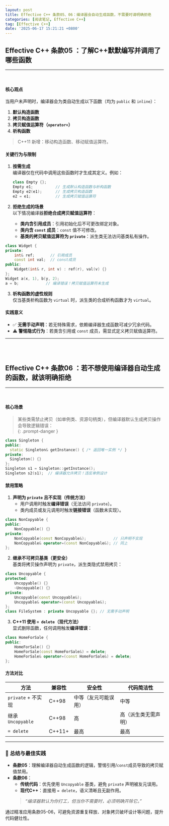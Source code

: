 ```yaml
---
layout: post
title: Effective C++ 条款05、06：编译器会自动生成函数，不需要时请明确拒绝
categories: [阅读笔记, Effective C++]
tag: [Effective C++]
date: '2025-06-17 15:21:21 +0800'
---
```


## **Effective C++ 条款05 ：了解C++默默编写并调用了哪些函数**  

---

<br/>

#### **核心观点**  
当用户未声明时，编译器会为类自动生成以下函数（均为 `public` 和 `inline`）：  
1. **默认构造函数**  
2. **拷贝构造函数**  
3. **拷贝赋值运算符（`operator=`）**  
4. **析构函数**  
> C++11 新增：移动构造函数、移动赋值运算符。

#### **关键行为与限制**  
1. **按需生成**  
   编译器仅在代码中调用这些函数时才生成其定义。例如：  
   ```cpp
   class Empty {}; 
   Empty e1;          // 生成默认构造函数与析构函数
   Empty e2(e1);      // 生成拷贝构造函数
   e2 = e1;           // 生成拷贝赋值运算符
   ```

2. **拒绝生成的场景**  
   以下情况编译器**拒绝合成拷贝赋值运算符**：  
   - **类内含引用成员**：引用初始化后不可更改绑定对象。  
   - **类内含 `const` 成员**：`const` 值不可修改。  
   - **基类的拷贝赋值运算符为 `private`**：派生类无法访问基类私有操作。  

```cpp
class Widget {
private:
    int& ref;       // 引用成员
    const int val;  // const成员
public:
    Widget(int& r, int v) : ref(r), val(v) {}
};
Widget a(x, 1), b(y, 2);
a = b;            // 编译错误！拷贝赋值运算符未生成
```

3. **析构函数的虚性规则**  
   仅当基类析构函数为 `virtual` 时，派生类的合成析构函数才为 `virtual`。

#### **实践意义**  
- ✅ **无需手动声明**：若无特殊需求，依赖编译器生成函数可减少冗余代码。  
- ⚠️ **警惕隐式行为**：若类含引用或 `const` 成员，需显式定义拷贝赋值运算符。  

---

<br/>
<br/>

## **Effective C++ 条款06 ：若不想使用编译器自动生成的函数，就该明确拒绝**

---

<br/>

#### **核心场景**  
> 某些类需禁止拷贝（如单例类、资源句柄类），但编译器默认生成拷贝操作会导致逻辑错误：  
{: .prompt-danger }

```cpp
class Singleton {
public:
  static Singleton& getInstance() { /* 返回唯一实例 */ }
private:
  Singleton() {}
};
Singleton s1 = Singleton::getInstance();
Singleton s2(s1);  // 编译器允许拷贝！违反单例设计
```

#### **禁用策略**  
1. **声明为 `private` 且不实现（传统方法）**  
   - 用户调用时触发**编译错误**（无法访问 `private`）。  
   - 类内成员或友元调用时触发**链接错误**（函数未实现）。 
   
```cpp
class NonCopyable {
public:
    NonCopyable() {}
private:
    NonCopyable(const NonCopyable&);            // 只声明不实现
    NonCopyable& operator=(const NonCopyable&); // 同上
};
```

2. **继承不可拷贝基类（更安全）**  
   基类将拷贝操作声明为 `private`，派生类隐式禁用拷贝：  

```cpp
class Uncopyable {
protected:
    Uncopyable() {}
    ~Uncopyable() {}
private:
    Uncopyable(const Uncopyable&);
    Uncopyable& operator=(const Uncopyable&);
};
class FileSystem : private Uncopyable {}; // 无需手动声明
```

3. **C++11 使用 `= delete`（现代方法）**  
   显式删除函数，任何调用触发**编译错误**：
  
```cpp
class HomeForSale {
public:
    HomeForSale() {}
    HomeForSale(const HomeForSale&) = delete;
    HomeForSale& operator=(const HomeForSale&) = delete;
};
```

#### **方法对比**  

| **方法**           | **兼容性** | **安全性**           | **代码简洁性**       |
| ------------------ | ---------- | -------------------- | -------------------- |
| `private` + 不实现 | C++98      | 中等（友元可能误用） | 中等                 |
| 继承 `Uncopyable`  | C++98      | 高                   | 高（派生类无需声明） |
| `= delete`         | C++11+     | 最高                 | 最高                 |

---

### 💎 **总结与最佳实践**  
- **条款05**：理解编译器自动生成函数的逻辑，警惕引用/`const`成员导致的拷贝赋值禁用。  
- **条款06**：  
  - **传统代码**：优先使用 `Uncopyable` 基类，避免 `private` 声明被友元误用。  
  - **现代C++**：直接用 `= delete`，语义清晰且无副作用。  
  > *“编译器默认为你打工，但当你不需要时，必须明确开除它。”*  

通过精准应用条款05-06，可避免资源重复释放、对象拷贝破坏设计等问题，提升代码健壮性。

